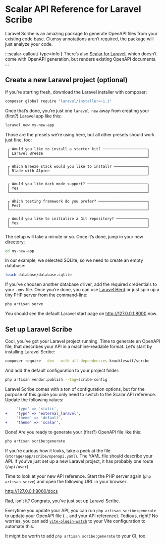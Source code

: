 # Scalar API Reference for Laravel Scribe

Laravel Scribe is an amazing package to generate OpenAPI files from your existing code base. Clumsy annotations aren’t required, the package will just analyze your code.

:::scalar-callout{ type=info }
There’s also [Scalar for Laravel](https://github.com/scalar/laravel), which doesn’t come with OpenAPI generation, but renders existing OpenAPI documents.
:::

## Create a new Laravel project (optional)

If you’re starting fresh, download the Laravel installer with composer:

```bash
composer global require "laravel/installer=~1.1"
```

Once that’s done, you’re just one `laravel new` away from creating your (first?) Laravel app like this:

```bash
laravel new my-new-app
```

Those are the presets we’re using here, but all other presets should work just fine, too:

```plaintext
 ┌ Would you like to install a starter kit? ────────────────────┐
 │ Laravel Breeze                                               │
 └──────────────────────────────────────────────────────────────┘

 ┌ Which Breeze stack would you like to install? ───────────────┐
 │ Blade with Alpine                                            │
 └──────────────────────────────────────────────────────────────┘

 ┌ Would you like dark mode support? ───────────────────────────┐
 │ Yes                                                          │
 └──────────────────────────────────────────────────────────────┘

 ┌ Which testing framework do you prefer? ──────────────────────┐
 │ Pest                                                         │
 └──────────────────────────────────────────────────────────────┘

 ┌ Would you like to initialize a Git repository? ──────────────┐
 │ Yes                                                          │
 └──────────────────────────────────────────────────────────────┘
```

The setup will take a minute or so. Once it’s done, jump in your new directory:

```bash
cd my-new-app
```

In our example, we selected SQLite, so we need to create an empty database:

```bash
touch database/database.sqlite
```

If you’ve choosen another database driver, add the required credentials to your `.env` file. Once you’re done, you can use [Laravel Herd](https://herd.laravel.com/) or just spin up a tiny PHP server from the command-line:

```bash
php artisan serve
```

You should see the default Laravel start page on http://127.0.0.1:8000 now.

## Set up Laravel Scribe

Cool, you’ve got your Laravel project running. Time to generate an OpenAPI file, that describes your API in a machine-readable format. Let’s start by installing Laravel Scribe:

```bash
composer require --dev --with-all-dependencies knuckleswtf/scribe
```

And add the default configuration to your project folder:

```bash
php artisan vendor:publish --tag=scribe-config
```

Laravel Scribe comes with a ton of configuration options, but for the purpose of this guide you only need to switch to the Scalar API reference. Update the following values:

```diff
-    'type' => 'static',
+    'type' => 'external_laravel',
-    'theme' => 'default',
+    'theme' => 'scalar',
```

Done! Are you ready to generate your (first?) OpenAPI file like this:

```bash
php artisan scribe:generate
```

If you’re curious how it looks, take a peek at the file (`storage/app/scribe/openapi.yaml`). The YAML file should describe your API. If you’ve just set up a new Laravel project, it has probably one route (`/api/user`).

Time to look at your new API reference. Start the PHP server again (`php artisan serve`) and open the following URL in your browser:

http://127.0.0.1:8000/docs

Rad, isn’t it? Congrats, you’ve just set up Laravel Scribe.

Everytime you update your API, you can run `php artisan scribe:generate` to update your OpenAPI file (… and your API reference). Tedious, right? No worries, you can add [`vite-plugin-watch`](https://github.com/lepikhinb/vite-plugin-watch) to your Vite configuration to automate this.

It might be worth to add `php artisan scribe:generate` to your CI, too.

